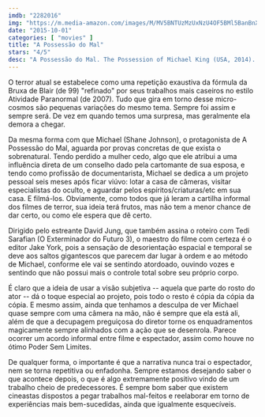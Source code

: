 ```yaml
---
imdb: "2282016"
img: "https://m.media-amazon.com/images/M/MV5BNTUzMzUxNzU4OF5BMl5BanBnXkFtZTgwNzUyMTcxMjE@._V1_SY150_CR0,0,101,150_.jpg"
date: "2015-10-01"
categories: [ "movies" ]
title: "A Possessão do Mal"
stars: "4/5"
desc: "A Possessão do Mal. The Possession of Michael King (USA, 2014). Dirigido por David Jung. Escrito por David Jung, David Jung, Tedi Sarafian. Com Shane Johnson, Ella Anderson, Cara Pifko, Krystal Alvarez, Tomas Arana, Luke Baines, Dale Dickey, Cullen Douglas, Michael Ray Escamilla."
---
```

O terror atual se estabelece como uma repetição exaustiva da fórmula da Bruxa de Blair (de 99) "refinado" por seus trabalhos mais caseiros no estilo Atividade Paranormal (de 2007). Tudo que gira em torno desse micro-cosmos são pequenas variações do mesmo tema. Sempre foi assim e sempre será. De vez em quando temos uma surpresa, mas geralmente ela demora a chegar.

Da mesma forma com que Michael (Shane Johnson), o protagonista de A Possessão do Mal, aguarda por provas concretas de que exista o sobrenatural. Tendo perdido a mulher cedo, algo que ele atribui a uma influência direta de um conselho dado pela cartomante de sua esposa, e tendo como profissão de documentarista, Michael se dedica a um projeto pessoal seis meses após ficar viúvo: lotar a casa de câmeras, visitar especialistas do oculto, e aguardar pelos espíritos/criaturas/etc em sua casa. E filmá-los. Obviamente, como todos que já leram a cartilha informal dos filmes de terror, sua ideia terá frutos, mas não tem a menor chance de dar certo, ou como ele espera que dê certo.

Dirigido pelo estreante David Jung, que também assina o roteiro com Tedi Sarafian (O Exterminador do Futuro 3), o maestro do filme com certeza é o editor Jake York, pois a sensação de desorientação espacial e temporal se deve aos saltos gigantescos que parecem dar lugar à ordem e ao método de Michael, conforme ele vai se sentindo atordoado, ouvindo vozes e sentindo que não possui mais o controle total sobre seu próprio corpo.

É claro que a ideia de usar a visão subjetiva -- aquela que parte do rosto do ator -- dá o toque especial ao projeto, pois todo o resto é cópia da cópia da cópia. E mesmo assim, ainda que tenhamos a desculpa de ver Michael quase sempre com uma câmera na mão, não é sempre que ela está ali, além de que a decupagem preguiçosa do diretor torne os enquadramentos magicamente sempre alinhados com a ação que se desenrola. Parece ocorrer um acordo informal entre filme e espectador, assim como houve no ótimo Poder Sem Limites.

De qualquer forma, o importante é que a narrativa nunca trai o espectador, nem se torna repetitiva ou enfadonha. Sempre estamos desejando saber o que acontece depois, o que é algo extremamente positivo vindo de um trabalho cheio de predecessores. É sempre bom saber que existem cineastas dispostos a pegar trabalhos mal-feitos e reelaborar em torno de experiências mais bem-sucedidas, ainda que igualmente esquecíveis.
